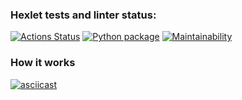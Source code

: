 ### Hexlet tests and linter status:
[![Actions Status](https://github.com/roaddust2/python-project-50/workflows/hexlet-check/badge.svg)](https://github.com/roaddust2/python-project-50/actions)
[![Python package](https://github.com/roaddust2/python-project-50/actions/workflows/python-package.yml/badge.svg)](https://github.com/roaddust2/python-project-50/actions/workflows/python-package.yml)
[![Maintainability](https://api.codeclimate.com/v1/badges/b1c956c8a88f6d95550a/maintainability)](https://codeclimate.com/github/roaddust2/python-project-50/maintainability)

### How it works
[![asciicast](https://asciinema.org/a/9uQHF9F7674QUvK7KS3sHSTTV.svg)](https://asciinema.org/a/9uQHF9F7674QUvK7KS3sHSTTV)
